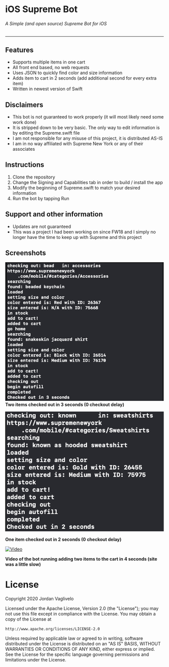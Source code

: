 # iOS Supreme Bot
###### A Simple (and open source) Supreme Bot for iOS

---

## Features
* Supports multiple items in one cart
* All front end based, no web requests
* Uses JSON to quickly find color and size information
* Adds item to cart in 2 seconds (add additional second for every extra item)
* Written in newest version of Swift

## Disclaimers
* This bot is not guaranteed to work properly (it will most likely need some work done)
* It is stripped down to be very basic. The only way to edit information is by editing the Supreme.swift file
* I am not responsible for any misuse of this project, it is distributed AS-IS
* I am in no way affiliated with Supreme New York or any of their associates

## Instructions
1. Clone the repository
2. Change the Signing and Capabilities tab in order to build / install the app
3. Modify the beginning of Supreme.swift to match your desired information
4. Run the bot by tapping Run

## Support and other information
* Updates are not guaranteed
* This was a project I had been working on since FW18 and I simply no longer have the time to keep up with Supreme and this project


## Screenshots
![log-2](img/log2.png) **Two items checked out in 3 seconds (0 checkout delay)**


![log-1](img/log1.png)

**One item checked out in 2 seconds (0 checkout delay)**


[![Video](https://i.ytimg.com/vi/3Zg67F4O4yI/sddefault.jpg)](https://www.youtube.com/watch?v=3Zg67F4O4yI&feature=youtu.be)

**Video of the bot running adding two items to the cart in 4 seconds (site was a little slow)**

# License

Copyright 2020 Jordan Vaglivelo

Licensed under the Apache License, Version 2.0 (the "License");
you may not use this file except in compliance with the License.
You may obtain a copy of the License at

    http://www.apache.org/licenses/LICENSE-2.0

Unless required by applicable law or agreed to in writing, software
distributed under the License is distributed on an "AS IS" BASIS,
WITHOUT WARRANTIES OR CONDITIONS OF ANY KIND, either express or implied.
See the License for the specific language governing permissions and
limitations under the License.
